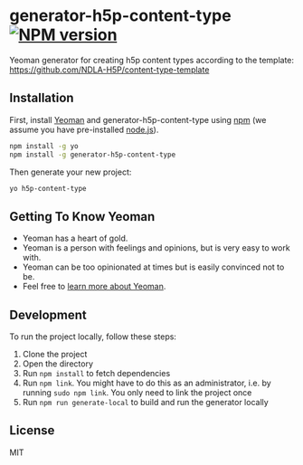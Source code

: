 # generator-h5p-content-type [![NPM version][npm-image]][npm-url]

Yeoman generator for creating h5p content types according to the template: <https://github.com/NDLA-H5P/content-type-template>

## Installation

First, install [Yeoman](https://yeoman.io) and generator-h5p-content-type using [npm](https://www.npmjs.com/) (we assume you have pre-installed [node.js](https://nodejs.org/)).

```bash
npm install -g yo
npm install -g generator-h5p-content-type
```

Then generate your new project:

```bash
yo h5p-content-type
```

## Getting To Know Yeoman

* Yeoman has a heart of gold.
* Yeoman is a person with feelings and opinions, but is very easy to work with.
* Yeoman can be too opinionated at times but is easily convinced not to be.
* Feel free to [learn more about Yeoman](https://yeoman.io/).

## Development

To run the project locally, follow these steps:

1. Clone the project
1. Open the directory
1. Run `npm install` to fetch dependencies
1. Run `npm link`. You might have to do this as an administrator, i.e. by running `sudo npm link`. You only need to link the project once
1. Run `npm run generate-local` to build and run the generator locally

## License

MIT

[npm-image]: https://badge.fury.io/js/generator-h5p-content-type.svg
[npm-url]: https://npmjs.org/package/generator-h5p-content-type
